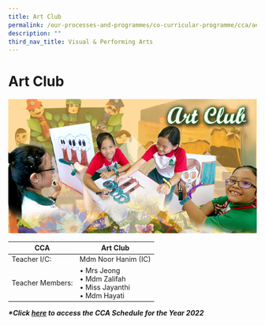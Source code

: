 ```yaml
---
title: Art Club
permalink: /our-processes-and-programmes/co-curricular-programme/cca/aesthetics/art-club
description: ""
third_nav_title: Visual & Performing Arts
---
```

# **Art Club**

![](/images/artclub2016.jpg)

| CCA   	| Art Club 	|
|---	|---	|
| Teacher I/C:   	| Mdm Noor Hanim (IC) 	|
| Teacher Members:   	| • Mrs Jeong<br>• Mdm Zalifah<br>• Miss Jayanthi<br>• Mdm Hayati 	|


**_\*Click [here](https://docs.google.com/document/d/19yQQeYbcNUBPsW_j2nrgEeGdv8sUMdf_e79um_QsFDM/edit) to access the CCA Schedule for the Year 2022_**